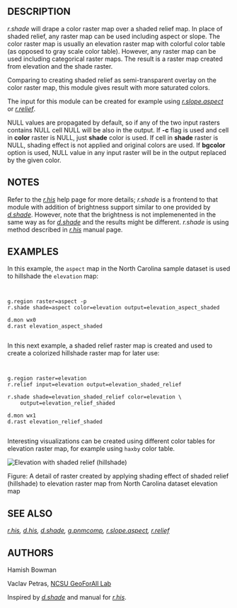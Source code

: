 
## DESCRIPTION

*r.shade* will drape a color raster map over a shaded relief map.
In place of shaded relief, any raster map can be used including aspect or slope.
The color raster map is usually an elevation raster map with colorful color
table (as opposed to gray scale color table). However, any raster map can be
used including categorical raster maps.
The result is a raster map created from elevation and the shade raster.

Comparing to creating shaded relief as semi-transparent overlay on
the color raster map, this module gives result with more saturated colors.

The input for this module can be created for example using
*[r.slope.aspect](r.slope.aspect.html)* or
*[r.relief](r.relief.html)*.

NULL values are propagated by default, so if any of the two input rasters
contains NULL cell NULL will be also in the output. If **-c** flag is
used and cell in **color** raster is NULL, just **shade**
color is used. If cell in **shade** raster is NULL, shading effect
is not applied and original colors are used. If **bgcolor** option is
used, NULL value in any input raster will be in the output replaced
by the given color.

## NOTES

Refer to the *[r.his](r.his.html)* help page for more details;
*r.shade* is a frontend to that module with addition of
brightness support similar to one provided by
*[d.shade](d.shade.html)*.
However, note that the brightness is not implemenented in the same way as for
*[d.shade](d.shade.html)* and the results might
be different.
*r.shade* is using method described in *[r.his](r.his.html)*
manual page.

## EXAMPLES

In this example, the `aspect` map in the North Carolina sample
dataset is used to hillshade the `elevation` map:

```


g.region raster=aspect -p
r.shade shade=aspect color=elevation output=elevation_aspect_shaded

d.mon wx0
d.rast elevation_aspect_shaded


```

In this next example, a shaded relief raster map is created
and used to create a colorized hillshade
raster map for later use:

```


g.region raster=elevation
r.relief input=elevation output=elevation_shaded_relief

r.shade shade=elevation_shaded_relief color=elevation \
    output=elevation_relief_shaded

d.mon wx1
d.rast elevation_relief_shaded


```

Interesting visualizations can be created using different color tables for
elevation raster map, for example using `haxby` color table.

![Elevation with shaded relief (hillshade)](rshade.png)

Figure: A detail of raster created by applying shading effect of shaded relief
(hillshade) to elevation raster map from North Carolina dataset elevation map

## SEE ALSO

*[r.his](r.his.html),
[d.his](d.his.html),
[d.shade](d.shade.html),
[g.pnmcomp](g.pnmcomp.html),
[r.slope.aspect](r.slope.aspect.html),
[r.relief](r.relief.html)*

## AUTHORS

Hamish Bowman

Vaclav Petras, [NCSU GeoForAll Lab](https://geospatial.ncsu.edu/geoforall/)

Inspired by *[d.shade](d.shade.html)* and
manual for *[r.his](r.his.html)*.

